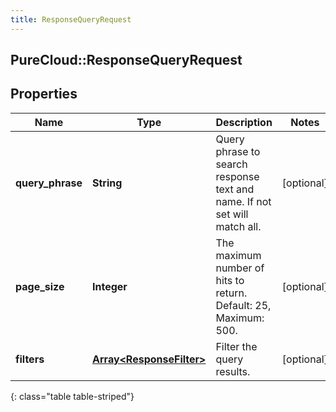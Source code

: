 ```yaml
---
title: ResponseQueryRequest
---
```

## PureCloud::ResponseQueryRequest

## Properties

|Name | Type | Description | Notes|
|------------ | ------------- | ------------- | -------------|
| **query_phrase** | **String** | Query phrase to search response text and name. If not set will match all. | [optional] |
| **page_size** | **Integer** | The maximum number of hits to return. Default: 25, Maximum: 500. | [optional] |
| **filters** | [**Array&lt;ResponseFilter&gt;**](ResponseFilter.html) | Filter the query results. | [optional] |
{: class="table table-striped"}


